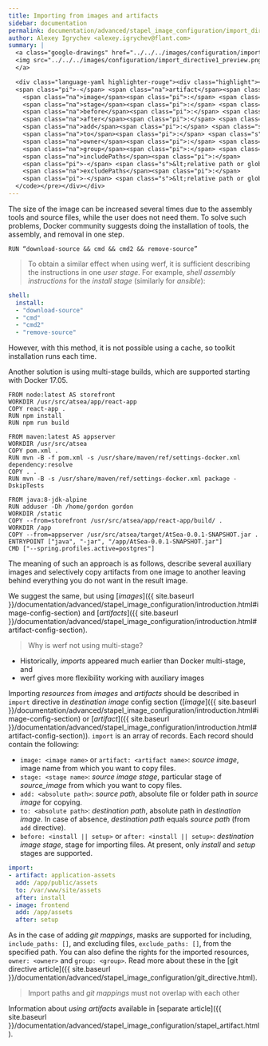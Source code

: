 ```yaml
---
title: Importing from images and artifacts
sidebar: documentation
permalink: documentation/advanced/stapel_image_configuration/import_directive.html
author: Alexey Igrychev <alexey.igrychev@flant.com>
summary: |
  <a class="google-drawings" href="../../../images/configuration/import_directive1.png" data-featherlight="image">
  <img src="../../../images/configuration/import_directive1_preview.png" alt="Importing from images and artifacts">
  </a>

  <div class="language-yaml highlighter-rouge"><div class="highlight"><pre class="highlight"><code><span class="na">import</span><span class="pi">:</span>
  <span class="pi">-</span> <span class="na">artifact</span><span class="pi">:</span> <span class="s">&lt;artifact name&gt;</span>
    <span class="na">image</span><span class="pi">:</span> <span class="s">&lt;image name&gt;</span>
    <span class="na">stage</span><span class="pi">:</span> <span class="s">&lt;stage name&gt;</span>
    <span class="na">before</span><span class="pi">:</span> <span class="s">&lt;install || setup&gt;</span>
    <span class="na">after</span><span class="pi">:</span> <span class="s">&lt;install || setup&gt;</span>
    <span class="na">add</span><span class="pi">:</span> <span class="s">&lt;absolute path&gt;</span>
    <span class="na">to</span><span class="pi">:</span> <span class="s">&lt;absolute path&gt;</span>
    <span class="na">owner</span><span class="pi">:</span> <span class="s">&lt;owner&gt;</span>
    <span class="na">group</span><span class="pi">:</span> <span class="s">&lt;group&gt;</span>
    <span class="na">includePaths</span><span class="pi">:</span>
    <span class="pi">-</span> <span class="s">&lt;relative path or glob&gt;</span>
    <span class="na">excludePaths</span><span class="pi">:</span>
    <span class="pi">-</span> <span class="s">&lt;relative path or glob&gt;</span>
  </code></pre></div></div>
---
```


The size of the image can be increased several times due to the assembly tools and source files, while the user does not need them.
To solve such problems, Docker community suggests doing the installation of tools, the assembly, and removal in one step.

```
RUN “download-source && cmd && cmd2 && remove-source”
```

> To obtain a similar effect when using werf, it is sufficient describing the instructions in one _user stage_. For example, _shell assembly instructions_ for the _install stage_ (similarly for _ansible_):
```yaml
shell:
  install:
  - "download-source"
  - "cmd"
  - "cmd2"
  - "remove-source"
```

However, with this method, it is not possible using a cache, so toolkit installation runs each time.

Another solution is using multi-stage builds, which are supported starting with Docker 17.05.

```
FROM node:latest AS storefront
WORKDIR /usr/src/atsea/app/react-app
COPY react-app .
RUN npm install
RUN npm run build

FROM maven:latest AS appserver
WORKDIR /usr/src/atsea
COPY pom.xml .
RUN mvn -B -f pom.xml -s /usr/share/maven/ref/settings-docker.xml dependency:resolve
COPY . .
RUN mvn -B -s /usr/share/maven/ref/settings-docker.xml package -DskipTests

FROM java:8-jdk-alpine
RUN adduser -Dh /home/gordon gordon
WORKDIR /static
COPY --from=storefront /usr/src/atsea/app/react-app/build/ .
WORKDIR /app
COPY --from=appserver /usr/src/atsea/target/AtSea-0.0.1-SNAPSHOT.jar .
ENTRYPOINT ["java", "-jar", "/app/AtSea-0.0.1-SNAPSHOT.jar"]
CMD ["--spring.profiles.active=postgres"]
```

The meaning of such an approach is as follows, describe several auxiliary images and selectively copy artifacts from one image to another leaving behind everything you do not want in the result image.

We suggest the same, but using [_images_]({{ site.baseurl }}/documentation/advanced/stapel_image_configuration/introduction.html#image-config-section) and [_artifacts_]({{ site.baseurl }}/documentation/advanced/stapel_image_configuration/introduction.html#artifact-config-section).

> Why is werf not using multi-stage?
* Historically, _imports_ appeared much earlier than Docker multi-stage, and
* werf gives more flexibility working with auxiliary images

Importing _resources_ from _images_ and _artifacts_ should be described in `import` directive in _destination image_ config section ([_image_]({{ site.baseurl }}/documentation/advanced/stapel_image_configuration/introduction.html#image-config-section) or [_artifact_]({{ site.baseurl }}/documentation/advanced/stapel_image_configuration/introduction.html#artifact-config-section)). `import` is an array of records. Each record should contain the following:

- `image: <image name>` or `artifact: <artifact name>`: _source image_, image name from which you want to copy files.
- `stage: <stage name>`: _source image stage_, particular stage of _source_image_ from which you want to copy files.
- `add: <absolute path>`: _source path_, absolute file or folder path in _source image_ for copying.
- `to: <absolute path>`: _destination path_, absolute path in _destination image_. In case of absence, _destination path_ equals _source path_ (from `add` directive).
- `before: <install || setup>` or `after: <install || setup>`: _destination image stage_, stage for importing files. At present, only _install_ and _setup_ stages are supported.

```yaml
import:
- artifact: application-assets
  add: /app/public/assets
  to: /var/www/site/assets
  after: install
- image: frontend
  add: /app/assets
  after: setup
```

As in the case of adding _git mappings_, masks are supported for including, `include_paths: []`, and excluding files, `exclude_paths: []`, from the specified path.
You can also define the rights for the imported resources, `owner: <owner>` and `group: <group>`.
Read more about these in the [git directive article]({{ site.baseurl }}/documentation/advanced/stapel_image_configuration/git_directive.html).

> Import paths and _git mappings_ must not overlap with each other

Information about _using artifacts_ available in [separate article]({{ site.baseurl }}/documentation/advanced/stapel_image_configuration/stapel_artifact.html).
